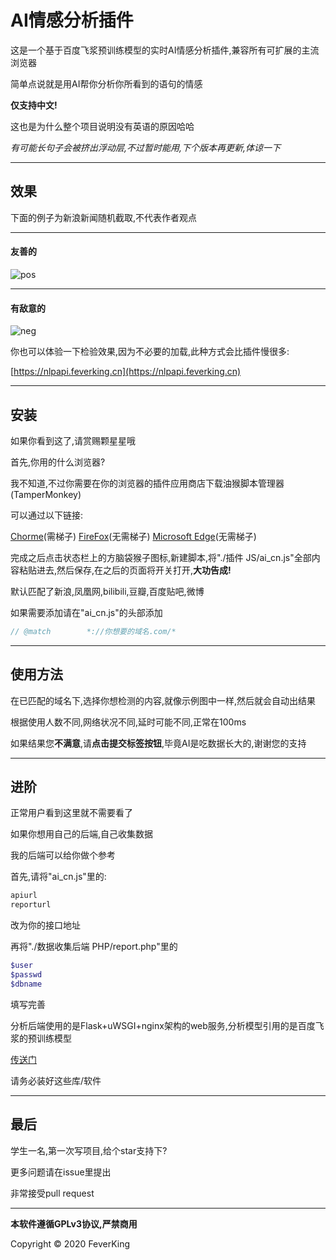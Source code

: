 # AI情感分析插件

这是一个基于百度飞浆预训练模型的实时AI情感分析插件,兼容所有可扩展的主流浏览器

简单点说就是用AI帮你分析你所看到的语句的情感

**仅支持中文!**

这也是为什么整个项目说明没有英语的原因哈哈

*有可能长句子会被挤出浮动层,不过暂时能用,下个版本再更新,体谅一下*

------



## 效果

下面的例子为新浪新闻随机截取,不代表作者观点

------



#### 友善的

![pos](https://api.feverking.cn/nlpapi/pos.JPG)



------

#### 有敌意的

![neg](https://api.feverking.cn/nlpapi/neg.JPG)

你也可以体验一下检验效果,因为不必要的加载,此种方式会比插件慢很多:

[https://nlpapi.feverking.cn](https://nlpapi.feverking.cn)

------

## 安装

如果你看到这了,请赏赐颗星星哦

首先,你用的什么浏览器?

我不知道,不过你需要在你的浏览器的插件应用商店下载油猴脚本管理器(TamperMonkey)

可以通过以下链接:

[Chorme](https://chrome.google.com/webstore/detail/tampermonkey/dhdgffkkebhmkfjojejmpbldmpobfkfo?hl=zh-CN)(需梯子)	[FireFox](https://addons.mozilla.org/zh-CN/firefox/addon/tampermonkey/?src=search)(无需梯子)	[Microsoft Edge](https://www.microsoft.com/zh-cn/p/tampermonkey/9nblggh5162s)(无需梯子)

完成之后点击状态栏上的方脑袋猴子图标,新建脚本,将"./插件 JS/ai_cn.js"全部内容粘贴进去,然后保存,在之后的页面将开关打开,**大功告成!**

默认匹配了新浪,凤凰网,bilibili,豆瓣,百度贴吧,微博

如果需要添加请在"ai_cn.js"的头部添加

```javascript
// @match        *://你想要的域名.com/*
```

------

## 使用方法

在已匹配的域名下,选择你想检测的内容,就像示例图中一样,然后就会自动出结果

根据使用人数不同,网络状况不同,延时可能不同,正常在100ms

如果结果您**不满意**,请**点击提交标签按钮**,毕竟AI是吃数据长大的,谢谢您的支持

------

## 进阶

正常用户看到这里就不需要看了

如果你想用自己的后端,自己收集数据

我的后端可以给你做个参考

首先,请将"ai_cn.js"里的:

```javascript
apiurl
reporturl
```

改为你的接口地址

再将"./数据收集后端 PHP/report.php"里的

```php
$user
$passwd
$dbname
```

填写完善

分析后端使用的是Flask+uWSGI+nginx架构的web服务,分析模型引用的是百度飞浆的预训练模型

[传送门](https://www.paddlepaddle.org.cn/install/quick)

请务必装好这些库/软件

------

## 最后

学生一名,第一次写项目,给个star支持下?

更多问题请在issue里提出

非常接受pull request

------

**本软件遵循GPLv3协议,严禁商用**

Copyright © 2020 FeverKing
